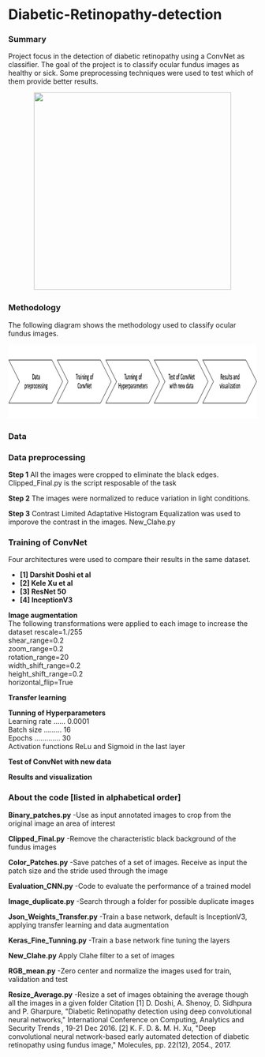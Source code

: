 # Diabetic-Retinopathy-detection
### Summary
Project focus in the detection of diabetic retinopathy using a ConvNet as classifier. The goal of the project is to classify ocular fundus images as healthy or sick. Some preprocessing techniques were used to test which of them provide better results. 

<p align="center">
  <img width="400" height="400" src="https://upload.wikimedia.org/wikipedia/commons/3/37/Fundus_photograph_of_normal_right_eye.jpg"
</p>

### Methodology
The following diagram shows the methodology used to classify ocular fundus images.
<p align="center">
  <img width="1000" height="150" src="https://github.com/IamLuisEscobar/Diabetic-Retinopathy-detection/blob/master/Picture1.png"
</p>

### Data

### Data preprocessing
**Step 1**
All the images were cropped to eliminate the black edges. Clipped_Final.py is the script resposable of the task 

**Step 2**
The images were normalized to reduce variation in light conditions.

**Step 3**
Contrast Limited Adaptative Histogram Equalization was used to imporove the contrast in the images. New_Clahe.py

### Training of ConvNet 
Four architectures were used to compare their results in the same dataset.

- **[1] Darshit Doshi et al**
- **[2] Kele Xu et al**
- **[3] ResNet 50**
- **[4] InceptionV3**

**Image augmentation**  
The following transformations were applied to each image to increase the dataset
rescale=1./255  
shear_range=0.2  
zoom_range=0.2  
rotation_range=20  
width_shift_range=0.2  
height_shift_range=0.2  
horizontal_flip=True

**Transfer learning**


**Tunning of Hyperparameters**  
Learning rate ...... 0.0001  
Batch size ......... 16  
Epochs ............. 30  
Activation functions ReLu and Sigmoid in the last layer

**Test of ConvNet with new data**


**Results and visualization**


### About the code [listed in alphabetical order]

**Binary_patches.py**
-Use as input annotated images to crop from the original image an area of interest

**Clipped_Final.py**
-Remove the characteristic black background of the fundus images

**Color_Patches.py**
-Save patches of a set of images. Receive as input the patch size and the stride used through the image

**Evaluation_CNN.py**
-Code to evaluate the performance  of a trained model

**Image_duplicate.py**
-Search through a folder for possible duplicate images

**Json_Weights_Transfer.py**
-Train a base network, default is InceptionV3, applying transfer learning and data augmentation

**Keras_Fine_Tunning.py**
-Train a base network fine tuning the layers

**New_Clahe.py**
Apply Clahe filter to a set of images

**RGB_mean.py**
-Zero center and normalize the images used for train, validation and test

**Resize_Average.py**
-Resize a set of images obtaining the average though all the images in a given folder 
Citation
[1] D. Doshi, A. Shenoy, D. Sidhpura and P. Gharpure, "Diabetic Retinopathy detection using deep convolutional neural networks," International Conference on Computing, Analytics and Security Trends , 19-21 Dec 2016.
[2] K. F. D. &. M. H. Xu, "Deep convolutional neural network-based early automated detection of diabetic retinopathy using fundus image," Molecules, pp. 22(12), 2054., 2017. 
